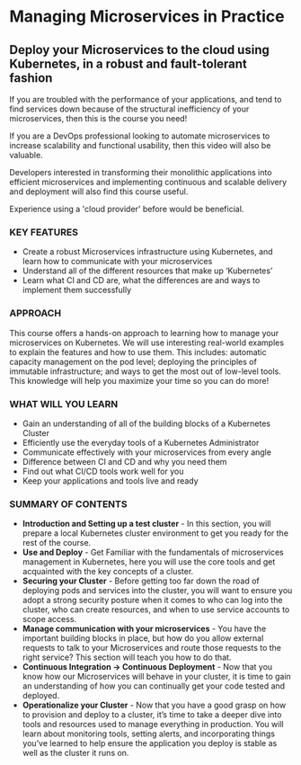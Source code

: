 # Managing Microservices in Practice

## Deploy your Microservices to the cloud using Kubernetes, in a robust and fault-tolerant fashion

If you are troubled with the performance of your applications, and tend to find services down because of the structural inefficiency of your microservices, then this is the course you need!

If you are a DevOps professional looking to automate microservices to increase scalability and functional usability, then this video will also be valuable.

Developers interested in transforming their monolithic applications into efficient microservices and implementing continuous and scalable delivery and deployment will also find this course useful.

Experience using a 'cloud provider' before would be beneficial.

### KEY FEATURES

- Create a robust Microservices infrastructure using Kubernetes, and learn how to communicate with your microservices
- Understand all of the different resources that make up ‘Kubernetes’
- Learn what CI and CD are, what the differences are and ways to implement them successfully

### APPROACH

This course offers a hands-on approach to learning how to manage your microservices on Kubernetes. We will use interesting real-world examples to explain the features and how to use them.
This includes: automatic capacity management on the pod level; deploying the principles of immutable infrastructure; and ways to get the most out of low-level tools. This knowledge will help you maximize your time so you can do more!

### WHAT WILL YOU LEARN

- Gain an understanding of all of the building blocks of a Kubernetes Cluster
- Efficiently use the everyday tools of a Kubernetes Administrator
- Communicate effectively with your microservices from every angle
- Difference between CI and CD and why you need them
- Find out what CI/CD tools work well for you
- Keep your applications and tools live and ready

### SUMMARY OF CONTENTS

- **Introduction and Setting up a test cluster** - In this section, you will prepare a local Kubernetes cluster environment to get you ready for the rest of the course.
- **Use and Deploy** - Get Familiar with the fundamentals of microservices management in Kubernetes, here you will use the core tools and get acquainted with the key concepts of a cluster.
- **Securing your Cluster** - Before getting too far down the road of deploying pods and services into the cluster, you will want to ensure you adopt a strong security posture when it comes to who can log into the cluster, who can create resources, and when to use service accounts to scope access.
- **Manage communication with your microservices** - You have the important building blocks in place, but how do you allow external requests to talk to your Microservices and route those requests to the right service? This section will teach you how to do that.
- **Continuous Integration → Continuous Deployment** - Now that you know how our Microservices will behave in your cluster, it is time to gain an understanding of how you can continually get your code tested and deployed.
- **Operationalize your Cluster** - Now that you have a good grasp on how to provision and deploy to a cluster, it’s time to take a deeper dive into tools and resources used to manage everything in production.  You will learn about monitoring tools, setting alerts, and incorporating things you’ve learned to help ensure the application you deploy is stable as well as the cluster it runs on.